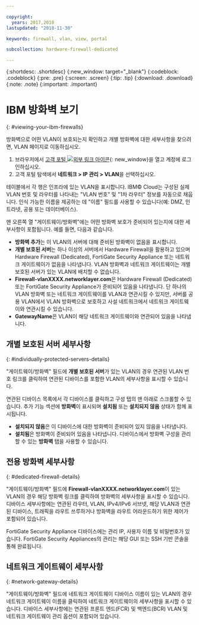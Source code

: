 ```yaml
---

copyright:
  years: 2017,2018
lastupdated: "2018-11-30"

keywords: firewall, vlan, view, portal

subcollection: hardware-firewall-dedicated

---
```


{:shortdesc: .shortdesc}
{:new_window: target="_blank"}
{:codeblock: .codeblock}
{:pre: .pre}
{:screen: .screen}
{:tip: .tip}
{:download: .download}
{:note: .note}
{:important: .important}

# IBM 방화벽 보기
{: #viewing-your-ibm-firewalls}

방화벽으로 어떤 VLAN이 보호되는지 확인하고 개별 방화벽에 대한 세부사항을 찾으려면, VLAN 페이지로 이동하십시오.

1. 브라우저에서 [고객 포털 ![외부 링크 아이콘](../../icons/launch-glyph.svg "외부 링크 아이콘")](https://control.softlayer.com/){: new_window}을 열고 계정에 로그인하십시오.
2. 고객 포털 탐색에서 **네트워크 > IP 관리 > VLAN**을 선택하십시오.

테이블에서 각 행은 인프라에 있는 VLAN을 표시합니다. IBM© Cloud는 구성된 실제 VLAN 번호 및 라우터를 나타내는 "VLAN 번호" 및 "1차 라우터" 정보를 자동으로 채웁니다. 인식 가능한 이름을 제공하는 데 "이름" 필드를 사용할 수 있습니다(예: DMZ, 인트라넷, 공용 또는 데이터베이스).

맨 오른쪽 열 "게이트웨이/방화벽"에는 어떤 방화벽 보호가 준비되어 있는지에 대한 세부사항이 포함됩니다. 예를 들면, 다음과 같습니다.

* **방화벽 추가**는 이 VLAN의 서버에 대해 준비된 방화벽이 없음을 표시합니다.
* **개별 보호된 서버**는 하나 이상의 서버에서 Hardware Firewall을 활용하고 있으며 Hardware Firewall (Dedicated), FortiGate Security Appliance 또는 네트워크 게이트웨이가 없음을 나타냅니다. VLAN 방화벽과 네트워크 게이트웨이는 개별 보호된 서버가 있는 VLAN에 배치할 수 없습니다.
* **Firewall-vlanXXXX.networklayer.com**은 Hardware Firewall (Dedicated) 또는 FortiGate Security Appliance가 준비되어 있음을 나타냅니다. 단 하나의 VLAN 방화벽 또는 네트워크 게이트웨이를 VLAN과 연관시킬 수 있지만, 서버를 공용 VLAN에서 VLAN 방화벽으로 보호하고 사설 네트워크에서 네트워크 게이트웨이와 연관시킬 수 있습니다.
* **GatewayName**은 VLAN이 해당 네트워크 게이트웨이와 연관되어 있음을 나타냅니다.

## 개별 보호된 서버 세부사항
{: #individually-protected-servers-details}

"게이트웨이/방화벽" 필드에 **개별 보호된 서버**가 있는 VLAN의 경우 연관된 VLAN 번호 링크를 클릭하여 연관된 디바이스를 포함한 VLAN의 세부사항을 표시할 수 있습니다.

연관된 디바이스 목록에서 각 디바이스를 클릭하고 구성 탭의 맨 아래로 스크롤할 수 있습니다. 추가 기능 섹션에 **방화벽**이 표시되며 **설치됨** 또는 **설치되지 않음** 상태가 함께 표시됩니다.

* **설치되지 않음**은 이 디바이스에 대한 방화벽이 준비되어 있지 않음을 나타냅니다.
* **설치됨**은 방화벽이 준비되어 있음을 나타냅니다. 디바이스에서 방화벽 구성을 관리할 수 있는 **방화벽** 탭을 사용할 수 있습니다.

## 전용 방화벽 세부사항
{: #dedicated-firewall-details}

"게이트웨이/방화벽" 필드에 **Firewall-vlanXXXX.networklayer.com**이 있는 VLAN의 경우 해당 방화벽 링크를 클릭하여 방화벽의 세부사항을 표시할 수 있습니다. 디바이스 세부사항에는 연관된 라우터, VLAN, IPv4/IPv6 서브넷, 해당 VLAN과 연관된 디바이스, 트래픽을 라우트 쓰루하거나 방화벽을 라우트 어라운드하기 위한 제어가 포함되어 있습니다.

FortiGate Security Appliance 디바이스에는 관리 IP, 사용자 이름 및 비밀번호가 있습니다.  FortiGate Security Appliances의 관리는 해당 GUI 또는 SSH 기반 콘솔을 통해 완료됩니다.

## 네트워크 게이트웨이 세부사항
{: #network-gateway-details}

"게이트웨이/방화벽" 필드에 네트워크 게이트웨이 디바이스 이름이 있는 VLAN의 경우 네트워크 게이트웨이 이름을 클릭하여 네트워크 게이트웨이의 세부사항을 표시할 수 있습니다. 디바이스 세부사항에는 연관된 프론트 엔드(FCR) 및 백엔드(BCR) VLAN 및 네트워크 게이트웨이 관리 옵션이 포함되어 있습니다.
